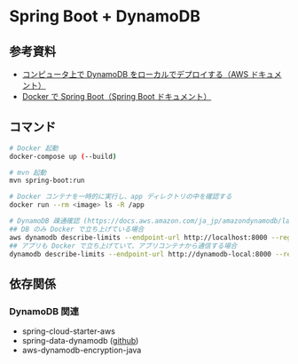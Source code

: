 # Spring Boot + DynamoDB

## 参考資料

- [コンピュータ上で DynamoDB をローカルでデプロイする（AWS ドキュメント）](https://docs.aws.amazon.com/ja_jp/amazondynamodb/latest/developerguide/DynamoDBLocal.DownloadingAndRunning.html)
- [Docker で Spring Boot（Spring Boot ドキュメント）](https://spring.pleiades.io/guides/gs/spring-boot-docker)

## コマンド

```sh
# Docker 起動
docker-compose up (--build)

# mvn 起動
mvn spring-boot:run

# Docker コンテナを一時的に実行し、app ディレクトリの中を確認する
docker run --rm <image> ls -R /app

# DynamoDB 疎通確認 (https://docs.aws.amazon.com/ja_jp/amazondynamodb/latest/developerguide/DynamoDBLocal.DownloadingAndRunning.html)
## DB のみ Docker で立ち上げている場合
aws dynamodb describe-limits --endpoint-url http://localhost:8000 --region us-west-2
## アプリも Docker で立ち上げていて、アプリコンテナから通信する場合
dynamodb describe-limits --endpoint-url http://dynamodb-local:8000 --region us-west-2
```

## 依存関係

### DynamoDB 関連

- spring-cloud-starter-aws
- spring-data-dynamodb ([github](https://github.com/michaellavelle/spring-data-dynamodb))
- aws-dynamodb-encryption-java
